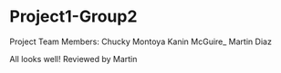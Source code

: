 # Project1-Group2
Project Team Members: 
Chucky Montoya
Kanin McGuire_
Martin Diaz

All looks well! Reviewed by Martin
